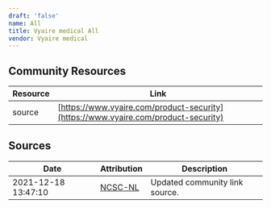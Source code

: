 ```yaml
---
draft: 'false'
name: All
title: Vyaire medical All
vendor: Vyaire medical
---
```



## Community Resources
| Resource | Link |
| --- | --- |
| source | [https://www.vyaire.com/product-security](https://www.vyaire.com/product-security) |


## Sources
| Date | Attribution | Description |
| --- | --- | --- |
| 2021-12-18 13:47:10 | [NCSC-NL](https://github.com/NCSC-NL/log4shell/blob/main/software/README.md) | Updated community link source.  |
